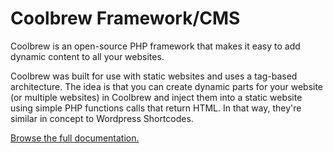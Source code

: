 # Coolbrew Framework/CMS

Coolbrew is an open-source PHP framework that makes it easy to add dynamic content to all your websites.

Coolbrew was built for use with static websites and uses a tag-based architecture. The idea is that you can create dynamic parts for your website (or multiple websites) in Coolbrew and inject them into a static website using simple PHP functions calls that return HTML. In that way, they're similar in concept to Wordpress Shortcodes.

[Browse the full documentation.](https://jimappleg8.github.io/coolbrew/)

